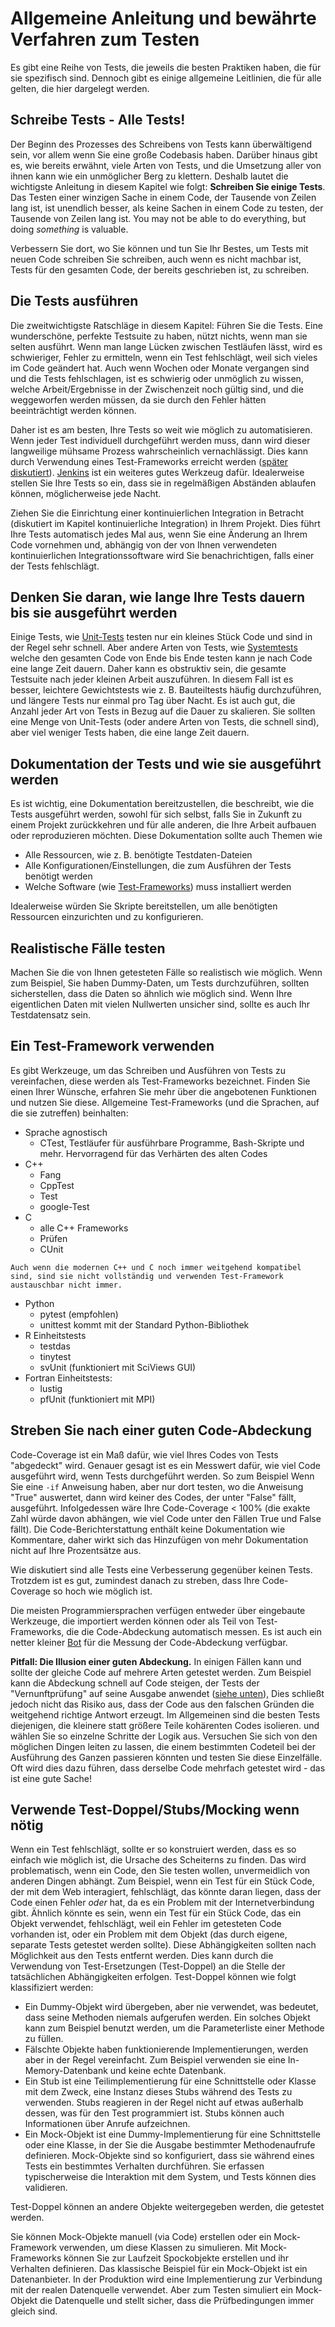 # Allgemeine Anleitung und bewährte Verfahren zum Testen

Es gibt eine Reihe von Tests, die jeweils die besten Praktiken haben, die für sie spezifisch sind. Dennoch gibt es einige allgemeine Leitlinien, die für alle gelten, die hier dargelegt werden.

## Schreibe Tests - Alle Tests!

Der Beginn des Prozesses des Schreibens von Tests kann überwältigend sein, vor allem wenn Sie eine große Codebasis haben. Darüber hinaus gibt es, wie bereits erwähnt, viele Arten von Tests, und die Umsetzung aller von ihnen kann wie ein unmöglicher Berg zu klettern. Deshalb lautet die wichtigste Anleitung in diesem Kapitel wie folgt: **Schreiben Sie einige Tests**. Das Testen einer winzigen Sache in einem Code, der Tausende von Zeilen lang ist, ist unendlich besser, als keine Sachen in einem Code zu testen, der Tausende von Zeilen lang ist. You may not be able to do everything, but doing *something* is valuable.

Verbessern Sie dort, wo Sie können und tun Sie Ihr Bestes, um Tests mit neuen Code schreiben Sie schreiben, auch wenn es nicht machbar ist, Tests für den gesamten Code, der bereits geschrieben ist, zu schreiben.

## Die Tests ausführen

Die zweitwichtigste Ratschläge in diesem Kapitel: Führen Sie die Tests. Eine wunderschöne, perfekte Testsuite zu haben, nützt nichts, wenn man sie selten ausführt. Wenn man lange Lücken zwischen Testläufen lässt, wird es schwieriger, Fehler zu ermitteln, wenn ein Test fehlschlägt, weil sich vieles im Code geändert hat. Auch wenn Wochen oder Monate vergangen sind und die Tests fehlschlagen, ist es schwierig oder unmöglich zu wissen, welche Arbeit/Ergebnisse in der Zwischenzeit noch gültig sind, und die weggeworfen werden müssen, da sie durch den Fehler hätten beeinträchtigt werden können.

Daher ist es am besten, Ihre Tests so weit wie möglich zu automatisieren. Wenn jeder Test individuell durchgeführt werden muss, dann wird dieser langweilige mühsame Prozess wahrscheinlich vernachlässigt. Dies kann durch Verwendung eines Test-Frameworks erreicht werden ([später diskutiert](#Use_a_testing_framework)). [Jenkins](https://jenkins.io) ist ein weiteres gutes Werkzeug dafür. Idealerweise stellen Sie Ihre Tests so ein, dass sie in regelmäßigen Abständen ablaufen können, möglicherweise jede Nacht.

Ziehen Sie die Einrichtung einer kontinuierlichen Integration in Betracht (diskutiert im Kapitel kontinuierliche Integration) in Ihrem Projekt. Dies führt Ihre Tests automatisch jedes Mal aus, wenn Sie eine Änderung an Ihrem Code vornehmen und, abhängig von der von Ihnen verwendeten kontinuierlichen Integrationssoftware wird Sie benachrichtigen, falls einer der Tests fehlschlägt.

## Denken Sie daran, wie lange Ihre Tests dauern bis sie ausgeführt werden

Einige Tests, wie [Unit-Tests](#Unit_tests) testen nur ein kleines Stück Code und sind in der Regel sehr schnell. Aber andere Arten von Tests, wie [Systemtests](#System_tests) welche den gesamten Code von Ende bis Ende testen kann je nach Code eine lange Zeit dauern. Daher kann es obstruktiv sein, die gesamte Testsuite nach jeder kleinen Arbeit auszuführen. In diesem Fall ist es besser, leichtere Gewichtstests wie z. B. Bauteiltests häufig durchzuführen, und längere Tests nur einmal pro Tag über Nacht. Es ist auch gut, die Anzahl jeder Art von Tests in Bezug auf die Dauer zu skalieren. Sie sollten eine Menge von Unit-Tests (oder andere Arten von Tests, die schnell sind), aber viel weniger Tests haben, die eine lange Zeit dauern.

## Dokumentation der Tests und wie sie ausgeführt werden

Es ist wichtig, eine Dokumentation bereitzustellen, die beschreibt, wie die Tests ausgeführt werden, sowohl für sich selbst, falls Sie in Zukunft zu einem Projekt zurückkehren und für alle anderen, die Ihre Arbeit aufbauen oder reproduzieren möchten. Diese Dokumentation sollte auch Themen wie

- Alle Ressourcen, wie z. B. benötigte Testdaten-Dateien
- Alle Konfigurationen/Einstellungen, die zum Ausführen der Tests benötigt werden
- Welche Software (wie [Test-Frameworks](#Use_a_testing_framework)) muss installiert werden

Idealerweise würden Sie Skripte bereitstellen, um alle benötigten Ressourcen einzurichten und zu konfigurieren.

## Realistische Fälle testen

Machen Sie die von Ihnen getesteten Fälle so realistisch wie möglich. Wenn zum Beispiel, Sie haben Dummy-Daten, um Tests durchzuführen, sollten sicherstellen, dass die Daten so ähnlich wie möglich sind. Wenn Ihre eigentlichen Daten mit vielen Nullwerten unsicher sind, sollte es auch Ihr Testdatensatz sein.

## Ein Test-Framework verwenden

Es gibt Werkzeuge, um das Schreiben und Ausführen von Tests zu vereinfachen, diese werden als Test-Frameworks bezeichnet. Finden Sie einen Ihrer Wünsche, erfahren Sie mehr über die angebotenen Funktionen und nutzen Sie diese. Allgemeine Test-Frameworks (und die Sprachen, auf die sie zutreffen) beinhalten:

- Sprache agnostisch
  - CTest, Testläufer für ausführbare Programme, Bash-Skripte und mehr. Hervorragend für das Verhärten des alten Codes
- C++
  - Fang
  - CppTest
  - Test
  - google-Test
- C
  - alle C++ Frameworks
  - Prüfen
  - CUnit
```{note}
Auch wenn die modernen C++ und C noch immer weitgehend kompatibel sind, sind sie nicht vollständig und verwenden Test-Framework austauschbar nicht immer.
```
- Python
  - pytest (empfohlen)
  - unittest kommt mit der Standard Python-Bibliothek
- R Einheitstests
  - testdas
  - tinytest
  - svUnit (funktioniert mit SciViews GUI)
- Fortran Einheitstests:
  - lustig
  - pfUnit (funktioniert mit MPI)

## Streben Sie nach einer guten Code-Abdeckung

Code-Coverage ist ein Maß dafür, wie viel Ihres Codes von Tests "abgedeckt" wird. Genauer gesagt ist es ein Messwert dafür, wie viel Code ausgeführt wird, wenn Tests durchgeführt werden. So zum Beispiel Wenn Sie eine `-if` Anweisung haben, aber nur dort testen, wo die Anweisung "True" auswertet, dann wird keiner des Codes, der unter "False" fällt, ausgeführt. Infolgedessen wäre Ihre Code-Coverage < 100% (die exakte Zahl würde davon abhängen, wie viel Code unter den Fällen True und False fällt). Die Code-Berichterstattung enthält keine Dokumentation wie Kommentare, daher wirkt sich das Hinzufügen von mehr Dokumentation nicht auf Ihre Prozentsätze aus.

Wie diskutiert sind alle Tests eine Verbesserung gegenüber keinen Tests. Trotzdem ist es gut, zumindest danach zu streben, dass Ihre Code-Coverage so hoch wie möglich ist.

Die meisten Programmiersprachen verfügen entweder über eingebaute Werkzeuge, die importiert werden können oder als Teil von Test-Frameworks, die die Code-Abdeckung automatisch messen. Es ist auch ein netter kleiner [Bot](https://codecov.io/) für die Messung der Code-Abdeckung verfügbar.

**Pitfall: Die Illusion einer guten Abdeckung.** In einigen Fällen kann und sollte der gleiche Code auf mehrere Arten getestet werden. Zum Beispiel kann die Abdeckung schnell auf Code steigen, der Tests der "Vernunftprüfung" auf seine Ausgabe anwendet ([siehe unten](#tests-that-are-difficult-to-quantify)), Dies schließt jedoch nicht das Risiko aus, dass der Code aus den falschen Gründen die weitgehend richtige Antwort erzeugt. Im Allgemeinen sind die besten Tests diejenigen, die kleinere statt größere Teile kohärenten Codes isolieren. und wählen Sie so einzelne Schritte der Logik aus. Versuchen Sie sich von den möglichen Dingen leiten zu lassen, die einem bestimmten Codeteil bei der Ausführung des Ganzen passieren könnten und testen Sie diese Einzelfälle. Oft wird dies dazu führen, dass derselbe Code mehrfach getestet wird - das ist eine gute Sache!

## Verwende Test-Doppel/Stubs/Mocking wenn nötig

Wenn ein Test fehlschlägt, sollte er so konstruiert werden, dass es so einfach wie möglich ist, die Ursache des Scheiterns zu finden. Das wird problematisch, wenn ein Code, den Sie testen wollen, unvermeidlich von anderen Dingen abhängt. Zum Beispiel, wenn ein Test für ein Stück Code, der mit dem Web interagiert, fehlschlägt, das könnte daran liegen, dass der Code einen Fehler *oder* hat, da es ein Problem mit der Internetverbindung gibt. Ähnlich könnte es sein, wenn ein Test für ein Stück Code, das ein Objekt verwendet, fehlschlägt, weil ein Fehler im getesteten Code vorhanden ist, oder ein Problem mit dem Objekt (das durch eigene, separate Tests getestet werden sollte). Diese Abhängigkeiten sollten nach Möglichkeit aus den Tests entfernt werden. Dies kann durch die Verwendung von Test-Ersetzungen (Test-Doppel) an die Stelle der tatsächlichen Abhängigkeiten erfolgen. Test-Doppel können wie folgt klassifiziert werden:

- Ein Dummy-Objekt wird übergeben, aber nie verwendet, was bedeutet, dass seine Methoden niemals aufgerufen werden. Ein solches Objekt kann zum Beispiel benutzt werden, um die Parameterliste einer Methode zu füllen.
- Fälschte Objekte haben funktionierende Implementierungen, werden aber in der Regel vereinfacht. Zum Beispiel verwenden sie eine In-Memory-Datenbank und keine echte Datenbank.
- Ein Stub ist eine Teilimplementierung für eine Schnittstelle oder Klasse mit dem Zweck, eine Instanz dieses Stubs während des Tests zu verwenden. Stubs reagieren in der Regel nicht auf etwas außerhalb dessen, was für den Test programmiert ist. Stubs können auch Informationen über Anrufe aufzeichnen.
- Ein Mock-Objekt ist eine Dummy-Implementierung für eine Schnittstelle oder eine Klasse, in der Sie die Ausgabe bestimmter Methodenaufrufe definieren. Mock-Objekte sind so konfiguriert, dass sie während eines Tests ein bestimmtes Verhalten durchführen. Sie erfassen typischerweise die Interaktion mit dem System, und Tests können dies validieren.

Test-Doppel können an andere Objekte weitergegeben werden, die getestet werden.

Sie können Mock-Objekte manuell (via Code) erstellen oder ein Mock-Framework verwenden, um diese Klassen zu simulieren. Mit Mock-Frameworks können Sie zur Laufzeit Spockobjekte erstellen und ihr Verhalten definieren. Das klassische Beispiel für ein Mock-Objekt ist ein Datenanbieter. In der Produktion wird eine Implementierung zur Verbindung mit der realen Datenquelle verwendet. Aber zum Testen simuliert ein Mock-Objekt die Datenquelle und stellt sicher, dass die Prüfbedingungen immer gleich sind.
